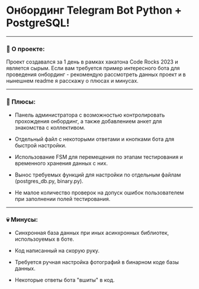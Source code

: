 # Онбординг Telegram Bot Python + PostgreSQL!

---

### 💖 О проекте:

Проект создавался за 1 день в рамках хакатона Code Rocks 2023 и является сырым. Если вам требуется пример интересного бота для проведения онбординг - рекомендую рассмотреть данных проект и в нынешнем readme я расскажу о плюсах и минусах.

---

### 💎 Плюсы:

- Панель администратора с возможностью контролировать прохождения онбординг, а также добавлением анкет для знакомства с коллективом.

- Отдельный файл с некоторыми ответами и кнопками бота для быстрой настройки.
  
- Использование FSM для перемещения по этапам тестирования и временного хранения данных с них.

- Вынос требуемых функций для настройки по отдельным файлам (postgres_db.py, binary.py).

- Не малое количество проверок на допуск ошибок пользователем при заполнении полей тестирования.

  
---

### 💀 Минусы:

- Синхронная база данных при иных асинхронных библиотек, использоуемых в боте.

-  Код написанный на скорую руку.

- Требуется ручная настройка фотографий в бинарном коде базы данных.

- Некоторые ответы бота "вшиты" в код.

